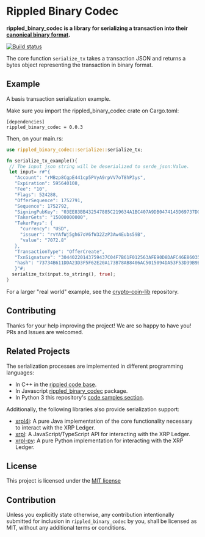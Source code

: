 # Rippled Binary Codec

**rippled_binary_codec is a library for serializing a transaction into their [canonical binary format](https://xrpl.org/serialization.html).**

[![Build status](https://badge.buildkite.com/170d7549808cd3c40460587473bdbdf874a118e58328120932.svg)](https://buildkite.com/keystonehq/rippled-binary-codec)

The core function `serialize_tx` takes a transaction JSON and returns a bytes object representing
the transaction in binary format.

## Example

A basis transaction serialization example.

Make sure you import the rippled_binary_codec crate on Cargo.toml:

```shell
[dependencies]
rippled_binary_codec = 0.0.3
```

Then, on your main.rs:

```rust
use rippled_binary_codec::serialize::serialize_tx;

fn serialize_tx_example(){
 // The input json string will be deserialized to serde_json:Value.
 let input= r#"{
   "Account": "rMBzp8CgpE441cp5PVyA9rpVV7oT8hP3ys",
   "Expiration": 595640108,
   "Fee": "10",
   "Flags": 524288,
   "OfferSequence": 1752791,
   "Sequence": 1752792,
   "SigningPubKey": "03EE83BB432547885C219634A1BC407A9DB0474145D69737D09CCDC63E1DEE7FE3",
   "TakerGets": "15000000000",
   "TakerPays": {
     "currency": "USD",
     "issuer": "rvYAfWj5gh67oV6fW32ZzP3Aw4Eubs59B",
     "value": "7072.8"
   },
   "TransactionType": "OfferCreate",
   "TxnSignature": "30440220143759437C04F7B61F012563AFE90D8DAFC46E86035E1D965A9CED282C97D4CE02204CFD241E86F17E011298FC1A39B63386C74306A5DE047E213B0F29EFA4571C2C",
   "hash": "73734B611DDA23D3F5F62E20A173B78AB8406AC5015094DA53F53D39B9EDB06C"
   }"#;
  serialize_tx(input.to_string(), true);
}
```

For a larger "real world" example, see the [crypto-coin-lib](https://github.com/KeystoneHQ/crypto-coin-lib.git) repository.

## Contributing

Thanks for your help improving the project! We are so happy to have you! PRs and Issues are welcomed.

## Related Projects

The serialization processes are implemented in different programming languages:

- In C++ in the [rippled code base](https://github.com/ripple/rippled/blob/develop/src/ripple/protocol/impl/STObject.cpp).
- In Javascript [rippled_binary_codec](https://github.com/ripple/ripple-binary-codec/) package.
- In Python 3 this repository's [code samples section](https://github.com/XRPLF/xrpl-dev-portal/blob/master/content/_code-samples/tx-serialization/serialize.py).

Additionally, the following libraries also provide serialization support:

- [xrpl4j](https://github.com/XRPLF/xrpl4j): A pure Java implementation of the core functionality necessary to interact with the XRP Ledger.
- [xrpl](https://www.npmjs.com/package/xrpl): A JavaScript/TypeScript API for interacting with the XRP Ledger.
- [xrpl-py](https://github.com/XRPLF/xrpl-py): A pure Python implementation for interacting with the XRP Ledger.

## License

This project is licensed under the [MIT license](https://github.com/KeystoneHQ/rippled_binary_codec/blob/main/LICENSE-MIT)

## Contribution

Unless you explicitly state otherwise, any contribution intentionally submitted for inclusion in `rippled_binary_codec` by you, shall be licensed as MIT, without any additional terms or conditions.
